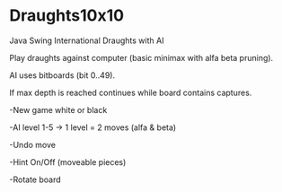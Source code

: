 # Draughts10x10
Java Swing International Draughts with AI

Play draughts against computer (basic minimax with alfa beta pruning).

AI uses bitboards (bit 0..49).

If max depth is reached continues while board contains captures.

-New game white or black

-AI level 1-5 -> 1 level = 2 moves (alfa & beta)

-Undo move

-Hint On/Off (moveable pieces)

-Rotate board
